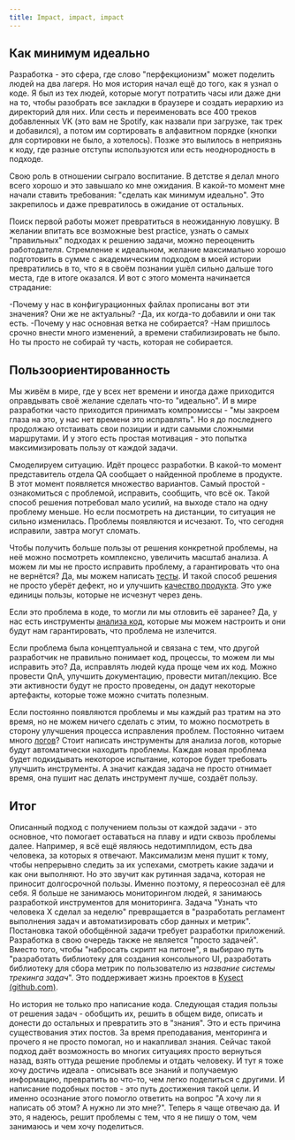 ```yaml
---
title: Impact, impact, impact
---
```


## Как минимум идеально
Разработка - это сфера, где слово "перфекционизм" может поделить людей на два лагеря. Но моя история начал ещё до того, как я узнал о коде. Я был из тех людей, которые могут потратить часы или даже дни на то, чтобы разобрать все закладки в браузере и создать иерархию из директорий для них. Или сесть и переименовать все 400 треков добавленных VK (это вам не Spotify, как назвали при загрузке, так трек и добавился), а потом им сортировать в алфавитном порядке (кнопки для сортировки не было, а хотелось). Позже это вылилось в неприязнь к коду, где разные отступы используются или есть неоднородность в подходе.

Свою роль в отношении сыграло воспитание. В детстве я делал много всего хорошо и это завышало ко мне ожидания. В какой-то момент мне начали ставить требования: "сделать как минимум идеально". Это закрепилось и даже превратилось в ожидание от остальных.

Поиск первой работы может превратиться в неожиданную ловушку. В желании впитать все возможные best practice, узнать о самых "правильных" подходах к решению задачи, можно переоценить работодателя. Стремление к идеальном, желание максимально хорошо подготовить в сумме с академическим подходом в моей истории превратились в то, что я в своём познании ушёл сильно дальше того места, где в итоге оказался. И вот с этого момента начинается страдание:

-Почему у нас в конфигурационных файлах прописаны вот эти значения? Они же не актуальны?
-Да, их когда-то добавили и они так есть.
-Почему у нас основная ветка не собирается?
-Нам пришлось срочно внести много изменений, а времени стабилизировать не было. Но ты просто не собирай ту часть, которая не собирается.
## Пользоориентированность
Мы живём в мире, где у всех нет времени и иногда даже приходится оправдывать своё желание сделать что-то "идеально". И в мире разработки часто приходится принимать компромиссы - "мы закроем глаза на это, у нас нет времени это исправлять". Но я до последнего продолжаю отстаивать свои позиции и идти самыми сложными маршрутами. И у этого есть простая мотивация - это попытка максимизировать пользу от каждой задачи.

Смоделируем ситуацию. Идёт процесс разработки. В какой-то момент представитель отдела QA сообщает о найденной проблеме в продукте. В этот момент появляется множество вариантов. Самый простой - ознакомиться с проблемой, исправить, сообщить, что всё ок. Такой способ решения потребовал мало усилий, на выходе стало на одну проблему меньше. Но если посмотреть на дистанции, то ситуация не сильно изменилась. Проблемы появляются и исчезают. То, что сегодня исправили, завтра могут сломать.

Чтобы получить больше пользы от решения конкретной проблемы, на неё можно посмотреть комплексно, увеличить масштаб анализа. А можем ли мы не просто исправить проблему, а гарантировать что она не вернётся? Да, мы можем написать [тесты](../../Knowledge%20base/Testing/%D0%90%D0%B2%D1%82%D0%BE%D0%BC%D0%B0%D1%82%D0%B8%D1%87%D0%B5%D1%81%D0%BA%D0%BE%D0%B5%20%D1%82%D0%B5%D1%81%D1%82%D0%B8%D1%80%D0%BE%D0%B2%D0%B0%D0%BD%D0%B8%D0%B5%20%D0%BA%D0%BE%D0%B4%D0%B0.md). И такой способ решения не просто уберёт дефект, но и улучшить [качество продукта](../../Knowledge%20base/Project%20management/Product%20quality.md). Это уже единицы пользы, которые не исчезнут через день.

Если это проблема в коде, то могли ли мы отловить её заранее? Да, у нас есть инструменты [анализа код](../../Knowledge%20base/Project%20management/Static%20code%20analyze.md), которые мы можем настроить и они будут нам гарантировать, что проблема не излечится.

Если проблема была концептуальной и связана с тем, что другой разработчик не правильно понимает код, процессы, то можем ли мы исправить это? Да, исправлять людей куда проще чем их код. Можно провести QnA, улучшить документацию, провести митап/лекцию. Все эти активности будут не просто проведены, он дадут некоторые артефакты, которые тоже можно считать полезным.

Если постоянно появляются проблемы и мы каждый раз тратим на это время, но не можем ничего сделать с этим, то можно посмотреть в сторону улучшения процесса исправления проблем. Постоянно читаем много [логов](../../Knowledge%20base/Developing/Logging/Logging.md)? Стоит написать инструменты для анализа логов, которые будут автоматически находить проблемы. Каждая новая проблема будет подкидывать некоторое испытание, которое будет требовать улучшить инструменты. А значит каждая задача не просто отнимает время, она пушит нас делать инструмент лучше, создаёт пользу.
## Итог
Описанный подход с получением пользы от каждой задачи - это основное, что помогает оставаться на плаву и идти сквозь проблемы далее. Например, я всё ещё являюсь недотимплидом, есть два человека, за которых я отвечают. Максимализм меня пушит к тому, чтобы непрерывно следить за их успехами, смотреть какие задачи и как они выполняют. Но это звучит как рутинная задача, которая не приносит долгосрочной пользы. Именно поэтому, я переосознал её для себя. Я больше не занимаюсь мониторингом людей, я занимаюсь разработкой инструментов для мониторинга. Задача "Узнать что человека Х сделал за неделю" превращается в "разработать регламент выполнения задач и автоматизировать сбор данных и метрик". Постановка такой обобщённой задачи требует разработки приложений. Разработка в свою очередь также не является "просто задачей". Вместо того, чтобы "набросать скрипт на питоне", я выбираю путь "разработать библиотеку для создания консольного UI, разработать библиотеку для сбора метрик по пользователю из *название системы трекинга задач*". Это поддерживает жизнь проектов в [Kysect (github.com)](https://github.com/kysect).

Но история не только про написание кода. Следующая стадия пользы от решения задач - обобщить их, решить в общем виде, описать и донести до остальных и превратить это в "знания". Это и есть причина существования этих постов. За время преподавания, менторинга и прочего я не просто помогал, но и накапливал знания. Сейчас такой подход даёт возможность во многих ситуациях просто вернуться назад, взять оттуда решение проблемы и отдать человеку. И тут я тоже хочу достичь идеала - описывать все знаний и получаемую информацию, превратить во что-то, чем легко поделиться с другими. И написание подобных постов - это путь достижения такой цели. И именно осознание этого помогло ответить на вопрос "А хочу ли я написать об этом? А нужно ли это мне?". Теперь я чаще отвечаю да. И это, я надеюсь, решит проблемы с тем, что я не пишу о том, чем занимаюсь и чем хочу поделиться.